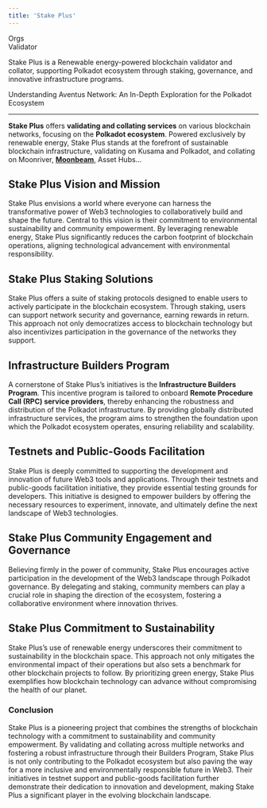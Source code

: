 ```yaml
---
title: 'Stake Plus'
---
```

Orgs  
 Validator  

Stake Plus is a Renewable energy-powered blockchain validator and collator, supporting Polkadot ecosystem through staking, governance, and innovative infrastructure programs.

Understanding Aventus Network: An In-Depth Exploration for the Polkadot Ecosystem  

------------------------------------------------------------------------------------

**Stake Plus** offers **validating and collating services** on various blockchain networks, focusing on the **Polkadot ecosystem**. Powered exclusively by renewable energy, Stake Plus stands at the forefront of sustainable blockchain infrastructure, validating on Kusama and Polkadot, and collating on Moonriver, [**Moonbeam**](https://dablock.com/dapps/moonbeam-network/), Asset Hubs…

**Stake Plus** Vision and Mission
---------------------------------

Stake Plus envisions a world where everyone can harness the transformative power of Web3 technologies to collaboratively build and shape the future. Central to this vision is their commitment to environmental sustainability and community empowerment. By leveraging renewable energy, Stake Plus significantly reduces the carbon footprint of blockchain operations, aligning technological advancement with environmental responsibility.

**Stake Plus** Staking Solutions
--------------------------------

Stake Plus offers a suite of staking protocols designed to enable users to actively participate in the blockchain ecosystem. Through staking, users can support network security and governance, earning rewards in return. This approach not only democratizes access to blockchain technology but also incentivizes participation in the governance of the networks they support.

Infrastructure Builders Program
-------------------------------

A cornerstone of Stake Plus’s initiatives is the **Infrastructure Builders Program**. This incentive program is tailored to onboard **Remote Procedure Call (RPC) service providers**, thereby enhancing the robustness and distribution of the Polkadot infrastructure. By providing globally distributed infrastructure services, the program aims to strengthen the foundation upon which the Polkadot ecosystem operates, ensuring reliability and scalability.

Testnets and Public-Goods Facilitation
--------------------------------------

Stake Plus is deeply committed to supporting the development and innovation of future Web3 tools and applications. Through their testnets and public-goods facilitation initiative, they provide essential testing grounds for developers. This initiative is designed to empower builders by offering the necessary resources to experiment, innovate, and ultimately define the next landscape of Web3 technologies.

**Stake Plus** Community Engagement and Governance
--------------------------------------------------

Believing firmly in the power of community, Stake Plus encourages active participation in the development of the Web3 landscape through Polkadot governance. By delegating and staking, community members can play a crucial role in shaping the direction of the ecosystem, fostering a collaborative environment where innovation thrives.

**Stake Plus** Commitment to Sustainability
-------------------------------------------

Stake Plus’s use of renewable energy underscores their commitment to sustainability in the blockchain space. This approach not only mitigates the environmental impact of their operations but also sets a benchmark for other blockchain projects to follow. By prioritizing green energy, Stake Plus exemplifies how blockchain technology can advance without compromising the health of our planet.

### Conclusion

Stake Plus is a pioneering project that combines the strengths of blockchain technology with a commitment to sustainability and community empowerment. By validating and collating across multiple networks and fostering a robust infrastructure through their Builders Program, Stake Plus is not only contributing to the Polkadot ecosystem but also paving the way for a more inclusive and environmentally responsible future in Web3. Their initiatives in testnet support and public-goods facilitation further demonstrate their dedication to innovation and development, making Stake Plus a significant player in the evolving blockchain landscape.
